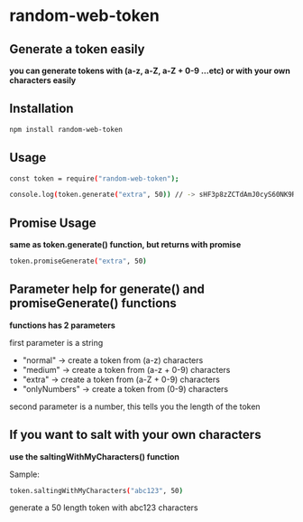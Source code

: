 # random-web-token

## Generate a token easily
**you can generate tokens with (a-z, a-Z, a-Z + 0-9 ...etc) or with your own characters easily**


## Installation

```sh
npm install random-web-token
```

## Usage

```sh
const token = require("random-web-token");

console.log(token.generate("extra", 50)) // -> sHF3p8zZCTdAmJ0cyS60NK9RRPXi6NQ42zdUbigMBZYZY0504H
```

## Promise Usage  

**same as token.generate() function, but returns with promise**

```sh
token.promiseGenerate("extra", 50)
```

## Parameter help for generate() and promiseGenerate() functions

**functions has 2 parameters**

first parameter is a string
  - "normal"  -> create a token from (a-z) characters
  - "medium"  -> create a token from (a-z + 0-9) characters
  - "extra"   -> create a token from (a-Z + 0-9) characters
  - "onlyNumbers"   -> create a token from (0-9) characters

second parameter is a number, this tells you the length of the token

## If you want to salt with your own characters

**use the saltingWithMyCharacters() function**

Sample: 

```sh
token.saltingWithMyCharacters("abc123", 50)
```

generate a 50 length token with abc123 characters
